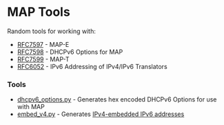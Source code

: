 # MAP Tools

Random tools for working with:
* [RFC7597](https://tools.ietf.org/html/rfc7597) - MAP-E 
* [RFC7598](https://tools.ietf.org/html/rfc7598) - DHCPv6 Options for MAP
* [RFC7599](https://tools.ietf.org/html/rfc7599) - MAP-T
* [RFC6052](https://tools.ietf.org/html/rfc6052) - IPv6 Addressing of IPv4/IPv6 Translators


### Tools
* [dhcpv6_options.py](https://github.com/detobate/MAP-tools/blob/master/dhcpv6_options.py) -  Generates hex encoded DHCPv6 Options for use with MAP
* [embed_v4.py](https://github.com/detobate/MAP-tools/blob/master/embed_v4.py) - Generates [IPv4-embedded IPv6 addresses](https://tools.ietf.org/html/rfc6052#section-2.2)